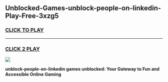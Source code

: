
## Unblocked-Games-unblock-people-on-linkedin-Play-Free-3xzg5
<h3>
<a href="https://premium76.site?title=unblock-people-on-linkedin&ref=12A">CLICK TO PLAY</a></h3>
<hr>

<h3>
<a href="https://premium76.site?title=unblock-people-on-linkedin&ref=12A">CLICK 2 PLAY</a>
  
</h3>

<a href="https://premium76.site?title=unblock-people-on-linkedin&ref=12A"><img src="https://clearcache.store/games.png"></a>


**unblock-people-on-linkedin games unblocked: Your Gateway to Fun and Accessible Online Gaming**
